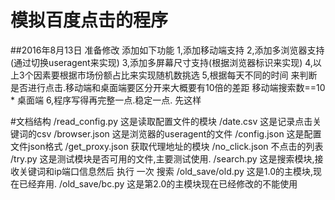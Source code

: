 # 模拟百度点击的程序

##2016年8月13日  准备修改  添加如下功能
    1,添加移动端支持
    2,添加多浏览器支持(通过切换useragent来实现)
    3,添加多屏幕尺寸支持(根据浏览器标识来实现)
    4,以上3个因素要根据市场份额占比来实现随机数挑选
    5,根据每天不同的时间  来判断是否进行点击.移动端和桌面端要区分开来大概要有10倍的差距  移动端搜索数==10 * 桌面端
    6,程序写得再完整一点.稳定一点.
先这样    



#文档结构
    /read_config.py      这是读取配置文件的模块
    /date.csv            这是记录点击关键词的csv
    /browser.json        这是浏览器的useragent的文件
    /config.json         这是配置文件json格式
    /get_proxy.json      获取代理地址的模块
    /no_click.json       不点击的列表
    /try.py              这是测试模块是否可用的文件,主要测试使用.
    /search.py           这是搜索模块,接收关键词和ip端口信息然后 执行 一次 搜索
    /old_save/old.py     这是1.0的主模块,现在已经弃用.
    /old_save/bc.py      这是第2.0的主模块现在已经修改的不能使用